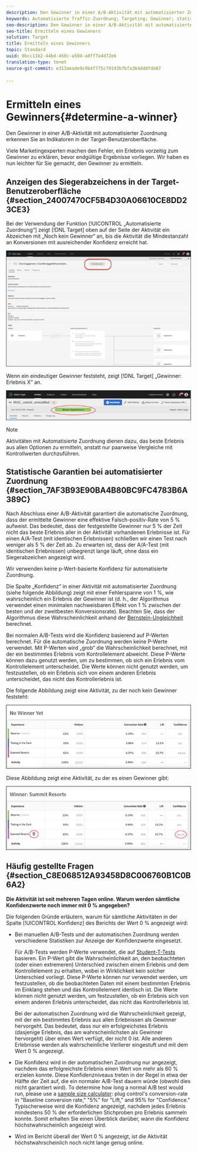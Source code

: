 ```yaml
---
description: Den Gewinner in einer A/B-Aktivität mit automatisierter Zuordnung erkennen Sie an Indikatoren in der Target-Benutzeroberfläche.
keywords: Automatisierte Traffic-Zuordnung; Targeting; Gewinner; statistische Garantie; Konfidenz; Gewinner bestimmen
seo-description: Den Gewinner in einer A/B-Aktivität mit automatisierter Zuordnung erkennen Sie an Indikatoren in der Target-Benutzeroberfläche.
seo-title: Ermitteln eines Gewinners
solution: Target
title: Ermitteln eines Gewinners
topic: Standard
uuid: 0bcc11b2-44bd-450c-a504-a8ff7a4d72e6
translation-type: tm+mt
source-git-commit: e313aeade9c9b4f775c79193b7bfa364dd0fde87

---
```



# Ermitteln eines Gewinners{#determine-a-winner}

Den Gewinner in einer A/B-Aktivität mit automatisierter Zuordnung erkennen Sie an Indikatoren in der Target-Benutzeroberfläche.

Viele Marketingexperten machen den Fehler, ein Erlebnis vorzeitig zum Gewinner zu erklären, bevor endgültige Ergebnisse vorliegen. Wir haben es nun leichter für Sie gemacht, den Gewinner zu ermitteln.

## Anzeigen des Siegerabzeichens in der Target-Benutzeroberfläche {#section_24007470CF5B4D30A06610CE8DD23CE3}

Bei der Verwendung der Funktion [!UICONTROL „Automatisierte Zuordnung“] zeigt [!DNL Target] oben auf der Seite der Aktivität ein Abzeichen mit „Noch kein Gewinner“ an, bis die Aktivität die Mindestanzahl an Konversionen mit ausreichender Konfidenz erreicht hat.

![Zeichen „Kein Gewinner“](/help/c-activities/automated-traffic-allocation/assets/no-winner.png)

Wenn ein eindeutiger Gewinner feststeht, zeigt [!DNL Target] „Gewinner: Erlebnis X“ an.

![](assets/auto_traffic_winner.png)

>[!NOTE]
>
>Aktivitäten mit Automatisierte Zuordnung dienen dazu, das beste Erlebnis aus allen Optionen zu ermitteln, anstatt nur paarweise Vergleiche mit Kontrollwerten durchzuführen.

## Statistische Garantien bei automatisierter Zuordnung {#section_7AF3B93E90BA4B80BC9FC4783B6A389C}

Nach Abschluss einer A/B-Aktivität garantiert die automatische Zuordnung, dass der ermittelte Gewinner eine effektive Falsch-positiv-Rate von 5 % aufweist. Das bedeutet, dass der festgestellte Gewinner nur 5 % der Zeit nicht das beste Erlebnis aller in der Aktivität vorhandenen Erlebnisse ist. Für einen A/A-Test (mit identischen Erlebnissen) schließen wir einen Test nach weniger als 5 % der Zeit ab. Zu erwarten ist, dass der A/A-Test (mit identischen Erlebnissen) unbegrenzt lange läuft, ohne dass ein Siegerabzeichen angezeigt wird.

Wir verwenden keine p-Wert-basierte Konfidenz für automatisierte Zuordnung.

Die Spalte „Konfidenz“ in einer Aktivität mit automatisierter Zuordnung (siehe folgende Abbildung) zeigt mit einer Fehlerspanne von 1 %, wie wahrscheinlich ein Erlebnis der Gewinner ist (d. h., der Algorithmus verwendet einen minimalen nachweisbaren Effekt von 1 % zwischen der besten und der zweitbesten Konversionsrate). Beachten Sie, dass der Algorithmus diese Wahrscheinlichkeit anhand der [Bernstein-Ungleichheit](https://en.wikipedia.org/wiki/Bernstein_inequalities_(probability_theory)) berechnet.

Bei normalen A/B-Tests wird die Konfidenz basierend auf P-Werten berechnet. Für die automatische Zuordnung werden keine P-Werte verwendet. Mit P-Werten wird „grob“ die Wahrscheinlichkeit berechnet, mit der ein bestimmtes Erlebnis vom Kontrollelement abweicht. Diese P-Werte können dazu genutzt werden, um zu bestimmen, ob sich ein Erlebnis vom Kontrollelement unterscheidet. Die Werte können nicht genutzt werden, um festzustellen, ob ein Erlebnis sich von einem anderen Erlebnis unterscheidet, das nicht das Kontrollerlebnis ist.

Die folgende Abbildung zeigt eine Aktivität, zu der noch kein Gewinner feststeht:

![](assets/no_winner.png)

Diese Abbildung zeigt eine Aktivität, zu der es einen Gewinner gibt:

![](assets/winner_found.png)

## Häufig gestellte Fragen {#section_C8E068512A93458D8C006760B1C0B6A2}

**Die Aktivität ist seit mehreren Tagen online. Warum werden sämtliche Konfidenzwerte noch immer mit 0 % angegeben?**

Die folgenden Gründe erläutern, warum für sämtliche Aktivitäten in der Spalte [!UICONTROL Konfidenz] des Berichts der Wert 0 % angezeigt wird:

* Bei manuellen A/B-Tests und der automatischen Zuordnung werden verschiedene Statistiken zur Anzeige der Konfidenzwerte eingesetzt.

   Für A/B-Tests werden P-Werte verwendet, die auf [Student-T-Tests](https://en.wikipedia.org/wiki/Student%27s_t-test) basieren. Ein P-Wert gibt die Wahrscheinlichkeit an, den beobachteten (oder einen extremeren) Unterschied zwischen einem Erlebnis und dem Kontrollelement zu erhalten, wobei in Wirklichkeit kein solcher Unterschied vorliegt. Diese P-Werte können nur verwendet werden, um festzustellen, ob die beobachteten Daten mit einem bestimmten Erlebnis im Einklang stehen und das Kontrollelement identisch ist. Die Werte können nicht genutzt werden, um festzustellen, ob ein Erlebnis sich von einem anderen Erlebnis unterscheidet, das nicht das Kontrollerlebnis ist.

   Bei der automatischen Zuordnung wird die Wahrscheinlichkeit gezeigt, mit der ein bestimmtes Erlebnis aus allen Erlebnissen als Gewinner hervorgeht. Das bedeutet, dass nur ein erfolgreichstes Erlebnis (dasjenige Erlebnis, das am wahrscheinlichsten als Gewinner hervorgeht) über einen Wert verfügt, der nicht 0 ist. Alle anderen Erlebnisse werden als wahrscheinliche Verlierer eingestuft und mit dem Wert 0 % angezeigt.

* Die Konfidenz wird in der automatischen Zuordnung nur angezeigt, nachdem das erfolgreichste Erlebnis einen Wert von mehr als 60 % erzielen konnte. Diese Konfidenzniveaus treten in der Regel in etwa der Hälfte der Zeit auf, die ein normaler A/B-Test dauern würde (obwohl dies nicht garantiert wird). To determine how long a normal A/B test would run, please use a [sample size calculator](https://docs.adobe.com/content/target-microsite/testcalculator.html): plug control's conversion-rate in "Baseline conversion rate," "5%" for "Lift," and 95% for "Confidence." Typischerweise wird die Konfidenz angezeigt, nachdem jedes Erlebnis mindestens 50 % der erforderlichen Stichproben pro Erlebnis sammeln konnte. Somit erhalten Sie einen Überblick darüber, wann die Konfidenz höchstwahrscheinlich angezeigt wird.
* Wird im Bericht überall der Wert 0 % angezeigt, ist die Aktivität höchstwahrscheinlich noch nicht lange genug online.


